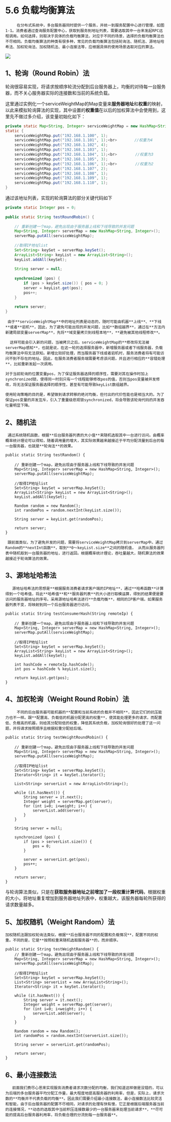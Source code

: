 # 5.6 负载均衡算法

         在分布式系统中，多台服务器同时提供一个服务，并统一到服务配置中心进行管理，如图1-1。消费者通过查询服务配置中心，获取到服务到地址列表，需要选取其中一台来发起RPC远程调用。如何选择，则取决于具体的负载均衡算法，对应于不同的场景，选择的负载均衡算法也不尽相同。负载均衡算法的种类有很多种，常见的负载均衡算法包括轮询法、随机法、源地址哈希法、加权轮询法、加权随机法、最小连接法等，应根据具体的使用场景选取对应的算法。

![](../../.gitbook/assets/image%20%28110%29.png)

## **1、轮询（Round Robin）法**

 轮询很容易实现，将请求按顺序轮流分配到后台服务器上，均衡的对待每一台服务器，而不关心服务器实际的连接数和当前的系统负载。

这里通过实例化一个serviceWeightMap的Map变量来**服务器地址**和**权重**的映射，以此来模拟轮询算法的实现，其中设置的**权重值**在以后的加权算法中会使用到，这里先不做过多介绍，该变量初始化如下：

```java
private static Map<String, Integer> serviceWeightMap = new HashMap<String, Integer>();
static {
    serviceWeightMap.put("192.168.1.100", 1);
    serviceWeightMap.put("192.168.1.101", 1);<br>　　　　 //权重为4
    serviceWeightMap.put("192.168.1.102", 4);
    serviceWeightMap.put("192.168.1.103", 1);
    serviceWeightMap.put("192.168.1.104", 1);<br>        //权重为3
    serviceWeightMap.put("192.168.1.105", 3);
    serviceWeightMap.put("192.168.1.106", 1);<br>        //权重为2
    serviceWeightMap.put("192.168.1.107", 2);
    serviceWeightMap.put("192.168.1.108", 1);
    serviceWeightMap.put("192.168.1.109", 1);
    serviceWeightMap.put("192.168.1.110", 1);
}
```

 通过该地址列表，实现的轮询算法的部分关键代码如下

```java
private static Integer pos = 0;
 
public static String testRoundRobin() {
     
    // 重新创建一个map，避免出现由于服务器上线和下线导致的并发问题
    Map<String, Integer> serverMap = new HashMap<String, Integer>();
    serverMap.putAll(serviceWeightMap);
     
    //取得IP地址list
    Set<String> keySet = serverMap.keySet();
    ArrayList<String> keyList = new ArrayList<String>();
    keyList.addAll(keySet);
     
    String server = null;
     
    synchronized (pos) {
        if (pos > keySet.size()) { pos = 0; }
        server = keyList.get(pos);  
        pos++;
    }
     
    return server;
}
```

     由于**serviceWeightMap**中的地址列表是动态的，随时可能由机器**上线**、**下线**或者**宕机**，因此，为了避免可能出现的并发问题，比如**数组越界**，通过在**方法内新建局部变量serverMap**，先将**域变量拷贝到线程本地**，**避免被其他线程修改**。

      这样可能会引入新的问题，当被拷贝之后，serviceWeightMap的**修改将无法被serverMap感知**，也就是说，在这一轮的选择服务器中，新增服务器或者下线服务器，负载均衡算法中将无法获知。新增比较好处理，而当服务器下线或者宕机时，服务消费者将有可能访问不到不存在的地址。因此，在服务消费者服务端需要考虑该问题，并且进行相应的**容错处理**，比如重新发起一次调用。 

    对于当前轮询的位置变量pos，为了保证服务器选择的顺序性，需要对其在操作时加上synchronized锁，使得同一时刻只有一个线程能够修改pos的值，否则当pos变量被并发修改，将无法保证服务器选择的顺序性，甚至有可能导致keyList数组越界。

    使用轮询策略的目的是，希望做到请求转移的绝对均衡，但付出的代价性能也是相当大的。为了保证pos变量的并发互斥，引入了重量级悲观锁synchronized，将会导致该轮询代码的并发吞吐量明显下降。

## **2、随机法**

     通过系统随机函数，根据**后台服务器列表的大小值**来随机选取其中一台进行访问。由概率概率统计理论可以得知，随着调用量的增大，其实际效果越来越接近于平均分配流量到后台的每一台服务器，也就是**轮询法**的效果。

```text
public static String testRandom() {
 
    // 重新创建一个map，避免出现由于服务器上线和下线导致的并发问题
    Map<String, Integer> serverMap = new HashMap<String, Integer>();
    serverMap.putAll(serviceWeightMap);
 
    //取得IP地址list
    Set<String> keySet = serverMap.keySet();
    ArrayList<String> keyList = new ArrayList<String>();
    keyList.addAll(keySet);
 
    Random random = new Random();
    int randomPos = random.nextInt(keyList.size());
     
    String server = keyList.get(randomPos);
     
    return server;
}
```

     跟前面类似，为了避免并发的问题，需要将serviceWeightMap拷贝到serverMap中。通过Random的**nextInt函数**，取到**0～keyList.size**之间的随机值， 从而从服务器列表中随机取到一台服务器的地址，进行返回。根据概率统计理论，吞吐量越大，随机算法的效果越接近于轮询算法的效果。

## **3、源地址哈希法** 

       源地址哈希法的思想是**根据服务消费者请求客户端的IP地址**，通过**哈希函数**计算得到一个哈希值，将此**哈希值**和**服务器列表**的大小进行取模运算，得到的结果便是要访问的服务器地址的序号。采用源地址哈希法进行**负载均衡**，相同的IP客户端，如果服务器列表不变，将映射到同一个后台服务器进行访问。

```text
public static String testConsumerHash(String remoteIp) {
 
    // 重新创建一个map，避免出现由于服务器上线和下线导致的并发问题
    Map<String, Integer> serverMap = new HashMap<String, Integer>();
    serverMap.putAll(serviceWeightMap);
 
    //取得IP地址list
    Set<String> keySet = serverMap.keySet();
    ArrayList<String> keyList = new ArrayList<String>();
    keyList.addAll(keySet);
     
    int hashCode = remoteIp.hashCode();
    int pos = hashCode % keyList.size();
     
    return keyList.get(pos);
}
```

## **4、加权轮询（Weight Round Robin）法**

         不同的后台服务器可能机器的**配置和当前系统的负载并不相同**，因此它们的抗压能力也不一样。跟**配置高、负载低的机器分配更高的权重**，使其能处理更多的请求，而配置低、负载高的机器，则给其分配较低的权重，降低其系统负载，加权轮询很好的处理了这一问题，并将请求按照顺序且根据权重分配给后端。

```text
public static String testWeightRoundRobin() {
 
    // 重新创建一个map，避免出现由于服务器上线和下线导致的并发问题
    Map<String, Integer> serverMap = new HashMap<String, Integer>();
    serverMap.putAll(serviceWeightMap);
 
    //取得IP地址list
    Set<String> keySet = serverMap.keySet();
    Iterator<String> it = keySet.iterator();
 
    List<String> serverList = new ArrayList<String>();
 
    while (it.hasNext()) {
        String server = it.next();
        Integer weight = serverMap.get(server);
        for (int i=0; i<weight; i++) {
            serverList.add(server);
        }
    }
 
    String server = null;
 
    synchronized (pos) {
        if (pos > serverList.size()) {
            pos = 0;
        }
         
        server = serverList.get(pos);
        pos++;
    }
     
    return server;
}
```

与轮询算法类似，只是在**获取服务器地址之前增加了一段权重计算代码**，根据权重的大小，将地址重复增加到服务器地址列表中，权重越大，该服务器每轮所获得的请求数量越多。

##  **5、加权随机（Weight Random）法**

    加权随机法跟加权轮询法类似，根据**后台服务器不同的配置和负载情况**，配置不同的权重。不同的是，它是**按照权重来随机选取服务器**的，而非顺序。

```text
public static String testWeightRandom() {
    // 重新创建一个map，避免出现由于服务器上线和下线导致的并发问题
    Map<String, Integer> serverMap = new HashMap<String, Integer>();
    serverMap.putAll(serviceWeightMap);
 
    //取得IP地址list
    Set<String> keySet = serverMap.keySet();
    List<String> serverList = new ArrayList<String>();
    Iterator<String> it = keySet.iterator();
     
    while (it.hasNext()) {
        String server = it.next();
        Integer weight = serverMap.get(server);
        for (int i=0; i<weight; i++) {
            serverList.add(server);
        }
    }
 
    Random random = new Random();
    int randomPos = random.nextInt(serverList.size());
 
    String server = serverList.get(randomPos);
 
    return server;
}
```

## **6、最小连接数法**

       前面我们费尽心思来实现服务消费者请求次数分配的均衡，我们知道这样做是没错的，可以为后端的多台服务器平均分配工作量，最大程度地提高服务器的利用率，但是，实际上，请求次数的**均衡并不代表负载的均衡**。因此我们需要介绍最小连接数法，最小连接数法比较灵活和智能，由于后台服务器的配置不尽相同，对请求的处理有快有慢，它正是根据后端服务器当前的连接情况，**动态的选取其中当前积压连接数最少的一台服务器来处理当前请求**，**尽可能的提高后台服务器利用率，将负载合理的分流到每一台服务器**。

